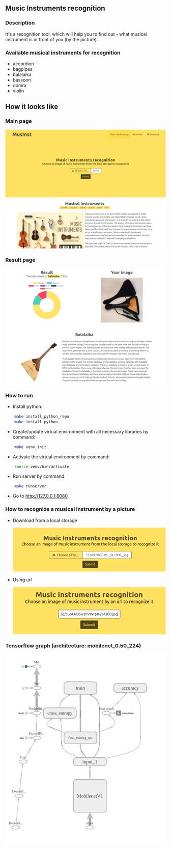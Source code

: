 ## Music Instruments recognition

### Description
It's a recognition tool, which will help you to find out -
what musical instrument is in front of you (by the picture).

### Available musical instruments for recognition
* accordion
* bagpipes
* balalaika
* bassoon
* domra
* violin

## How it looks like

### Main page

![main](static/main_page.png)

### Result page

![result](static/result_page.png)

### How to run
* Install python:
~~~bash
    make install_python_repo
    make install_python
~~~
* Create/update virtual environment with all 
necessary libraries by command:
~~~bash
    make venv_init
~~~
* Activate the virtual environment by command:
~~~bash
    source venv/bin/activate
~~~
* Run server by command:
~~~bash
    make runserver
~~~

* Go to http://127.0.0.1:8080

### How to recognize a musical instrument by a picture
* Download from a local storage
    
    ![local](static/from_local.png)

* Using url
    
    ![url](static/by_url.png)

### Tensorflow graph (architecture: mobilenet_0.50_224)

![graph](static/graph.png)